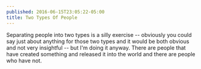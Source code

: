 ```yaml
---
published: 2016-06-15T23:05:22-05:00
title: Two Types Of People
---
```

Separating people into two types is a silly exercise -- obviously you could say just about anything for those two types and it would be both obvious and not very insightful -- but I'm doing it anyway. There are people that have created something and released it into the world and there are people who have not.